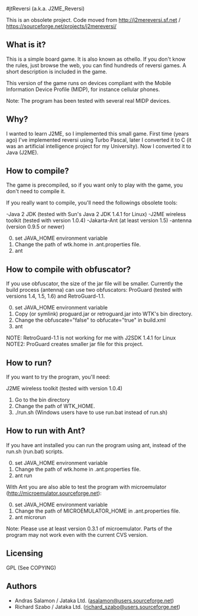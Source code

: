 #jtReversi (a.k.a. J2ME_Reversi)

This is an obsolete project. Code moved from http://j2mereversi.sf.net / https://sourceforge.net/projects/j2mereversi/

What is it?
-----------

This is a simple board game. It is also known as othello. If you don't
know the rules, just browse the web, you can find hundreds of reversi
games. A short description is included in the game.

This version of the game runs on devices compliant with the Mobile
Information Device Profile (MIDP), for instance cellular phones.

Note: The program has been tested with several real MIDP devices.

Why?
----

I wanted to learn J2ME, so I implemented this small game. First time
(years ago) I've implemented reversi using Turbo Pascal, later I
converted it to C (it was an artificial intelligence project for my
University). Now I converted it to Java (J2ME).

How to compile?
---------------

The game is precompiled, so if you want only to play with the game,
you don't need to compile it. 

If you really want to compile, you'll need the followings obsolete tools:

-Java 2 JDK (tested with Sun's Java 2 JDK 1.4.1 for Linux)
-J2ME wireless toolkit (tested with version 1.0.4)
-Jakarta-Ant (at least version 1.5)
-antenna (version 0.9.5 or newer)

0. set JAVA_HOME environment variable
1. Change the path of wtk.home in .ant.properties file.
2. ant

How to compile with obfuscator?
-------------------------------

If you use obfuscator, the size of the jar file will be smaller. Currently
the build process (antenna) can use two obfuscators: ProGuard (tested with 
versions 1.4, 1.5, 1.6) and RetroGuard-1.1.

0. set JAVA_HOME environment variable
1. Copy (or symlink) proguard.jar or retroguard.jar into WTK's bin directory.
2. Change the obfuscate="false" to obfucate="true" in build.xml
3. ant

NOTE: RetroGuard-1.1 is not working for me with J2SDK 1.4.1 for Linux
NOTE2: ProGuard creates smaller jar file for this project.

How to run?
-----------

If you want to try the program, you'll need:

J2ME wireless toolkit (tested with version 1.0.4)

1. Go to the bin directory
2. Change the path of WTK_HOME.
3. ./run.sh (Windows users have to use run.bat instead of run.sh)

How to run with Ant?
--------------------

If you have ant installed you can run the program using ant, instead of
the run.sh (run.bat) scripts.

0. set JAVA_HOME environment variable
1. Change the path of wtk.home in .ant.properties file.
2. ant run 

With Ant you are also able to test the program with microemulator 
(http://microemulator.sourceforge.net): 

0. set JAVA_HOME environment variable
1. Change the path of MICROEMULATOR_HOME in .ant.properties file.
2. ant microrun

Note: Please use at least version 0.3.1 of microemulator. Parts of the
program may not work even with the current CVS version.

Licensing
---------

GPL (See COPYING)

Authors
------

- Andras Salamon / Jataka Ltd. (asalamon@users.sourceforge.net)
- Richard Szabo / Jataka Ltd. (richard_szabo@users.sourceforge.net)
